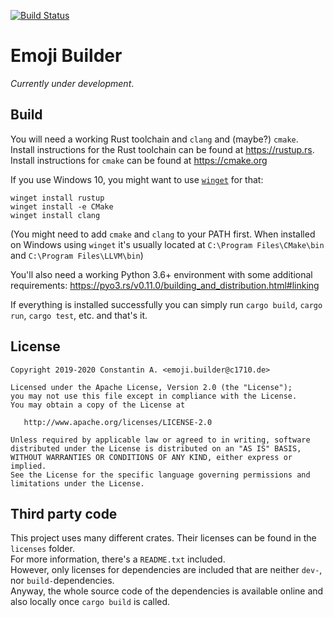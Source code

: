 [![Build Status](https://travis-ci.com/C1710/emoji_builder.svg?token=Mr9kkSveUkaSSi3GNLyz&branch=dev)](https://travis-ci.com/C1710/emoji_builder)

# Emoji Builder
_Currently under development_.

## Build
You will need a working Rust toolchain and `clang` and (maybe?) `cmake`.  
Install instructions for the Rust toolchain can be found at https://rustup.rs.  
Install instructions for `cmake` can be found at https://cmake.org

If you use Windows 10, you might want to use [`winget`](https://github.com/microsoft/winget-cli) for that:
```
winget install rustup
winget install -e CMake
winget install clang
```
(You might need to add `cmake` and `clang` to your PATH first. When installed on Windows using `winget` it's usually located at `C:\Program Files\CMake\bin` and `C:\Program Files\LLVM\bin`)

You'll also need a working Python 3.6+ environment with some additional requirements: https://pyo3.rs/v0.11.0/building_and_distribution.html#linking

If everything is installed successfully you can simply run `cargo build`, `cargo run`, `cargo test`, etc. and that's it.  

## License
    Copyright 2019-2020 Constantin A. <emoji.builder@c1710.de>

    Licensed under the Apache License, Version 2.0 (the "License");
    you may not use this file except in compliance with the License.
    You may obtain a copy of the License at

       http://www.apache.org/licenses/LICENSE-2.0

    Unless required by applicable law or agreed to in writing, software
    distributed under the License is distributed on an "AS IS" BASIS,
    WITHOUT WARRANTIES OR CONDITIONS OF ANY KIND, either express or implied.
    See the License for the specific language governing permissions and
    limitations under the License.

## Third party code
This project uses many different crates. Their licenses can be found in the `licenses` folder.  
For more information, there's a `README.txt` included.  
However, only licenses for dependencies are included that are neither `dev-`, nor `build-`dependencies.  
Anyway, the whole source code of the dependencies is available online and also locally once `cargo build` is called.